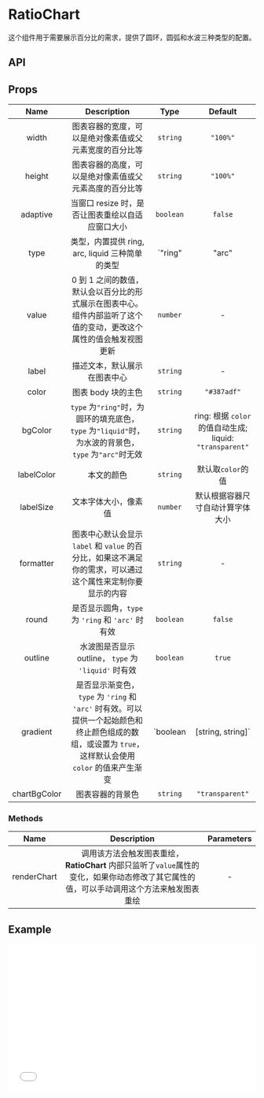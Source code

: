 # RatioChart

这个组件用于需要展示百分比的需求，提供了圆环，圆弧和水波三种类型的配置。

## API

## Props

|     Name     |                                                                      Description                                                                      |             Type             |                         Default                          |
| :----------: | :---------------------------------------------------------------------------------------------------------------------------------------------------: | :--------------------------: | :------------------------------------------------------: |
|    width     |                                                图表容器的宽度，可以是绝对像素值或父元素宽度的百分比等                                                 |           `string`           |                         `"100%"`                         |
|    height    |                                                图表容器的高度，可以是绝对像素值或父元素高度的百分比等                                                 |           `string`           |                         `"100%"`                         |
|   adaptive   |                                                   当窗口 resize 时，是否让图表重绘以自适应窗口大小                                                    |          `boolean`           |                         `false`                          |
|     type     |                                                    类型，内置提供 ring, arc, liquid 三种简单的类型                                                    | `"ring" | "arc" | "liquid"`  |                         `"ring"`                         |
|    value     |                   0 到 1 之间的数值，默认会以百分比的形式展示在图表中心。组件内部监听了这个值的变动，更改这个属性的值会触发视图更新                   |           `number`           |                            -                             |
|    label     |                                                             描述文本，默认展示在图表中心                                                              |           `string`           |                            -                             |
|    color     |                                                                  图表 body 块的主色                                                                   |           `string`           |                       `"#387adf"`                        |
|   bgColor    |                         `type` 为`"ring"`时，为圆环的填充底色，`type` 为`"liquid"`时，为水波的背景色，`type` 为`"arc"`时无效                          |           `string`           | ring: 根据 `color` 的值自动生成; liquid: `"transparent"` |
|  labelColor  |                                                                      本文的颜色                                                                       |           `string`           |                    默认取`color`的值                     |
|  labelSize   |                                                                 文本字体大小，像素值                                                                  |           `number`           |             默认根据容器尺寸自动计算字体大小             |
|  formatter   |                      图表中心默认会显示 `label` 和 `value` 的百分比，如果这不满足你的需求，可以通过这个属性来定制你要显示的内容                       |           `string`           |                            -                             |
|    round     |                                                   是否显示圆角，`type` 为 `'ring` 和 `'arc'` 时有效                                                   |          `boolean`           |                         `false`                          |
|   outline    |                                                 水波图是否显示 outline， `type` 为 `'liquid'` 时有效                                                  |          `boolean`           |                          `true`                          |
|   gradient   | 是否显示渐变色，`type` 为 `'ring` 和 `'arc'` 时有效。可以提供一个起始颜色和终止颜色组成的数组，或设置为 `true`，这样默认会使用 `color` 的值来产生渐变 | `boolean | [string, string]` |                         `false`                          |
| chartBgColor |                                                                   图表容器的背景色                                                                    |           `string`           |                     `"transparent"`                      |

### Methods

|    Name     |                                                               Description                                                                | Parameters |
| :---------: | :--------------------------------------------------------------------------------------------------------------------------------------: | :--------: |
| renderChart | 调用该方法会触发图表重绘，**RatioChart** 内部只监听了`value`属性的变化，如果你动态修改了其它属性的值，可以手动调用这个方法来触发图表重绘 |     -      |

## Example

<!-- <div style="height:20px;"></div>
<p class="codepen" data-height="303" data-theme-id="dark" data-default-tab="js,result" data-user="yshushan" data-slug-hash="dyYmWaX" data-preview="true" style="height: 303px; box-sizing: border-box; display: flex; align-items: center; justify-content: center; border: 2px solid; margin: 1em 0; padding: 1em;" data-pen-title="ratio-chart">
  <span>See the Pen <a href="https://codepen.io/yshushan/pen/dyYmWaX">
  ratio-chart</a> by Shushan Yang (<a href="https://codepen.io/yshushan">@yshushan</a>)
  on <a href="https://codepen.io">CodePen</a>.</span>
</p>
<script async src="https://static.codepen.io/assets/embed/ei.js"></script> -->

<iframe width="100%" height="300" src="//jsrun.net/dAvKp/embedded/all/light" allowfullscreen="allowfullscreen" frameborder="0"></iframe>
